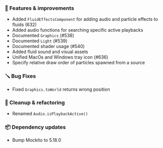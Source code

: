 ### 🚀 Features & improvements

- Added `FluidEffectsComponent` for adding audio and particle effects to fluids (632)
- Added audio functions for searching specific active playbacks
- Documented `Graphics` (#538)
- Documented `Light` (#539)
- Documented shader usage (#540)
- Added fluid sound and visual assets
- Unified MacOs and Windows tray icon (#636)
- Specify relative draw order of particles spawned from a source

### 🪛 Bug Fixes

- Fixed `Graphics.toWorld` returns wrong position

### 🧽 Cleanup & refactoring

- Renamed `Audio.isPlaybackActive()`

### 📦 Dependency updates

- Bump Mockito to 5.18.0